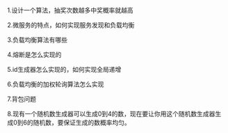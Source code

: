 1.设计一个算法，抽奖次数越多中奖概率就越高

2.微服务的特点，如何实现服务发现和负载均衡

3.负载均衡算法有哪些

4.熔断是怎么实现的

5.id生成器怎么实现的，如何实现全局递增

6.负载均衡的加权轮询算法怎么实现

7.背包问题

8.现有一个随机数生成器可以生成0到4的数，现在要让你用这个随机数生成器生成0到6的随机数，要保证生成的数概率均匀。

